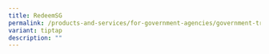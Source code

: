 ```yaml
---
title: RedeemSG
permalink: /products-and-services/for-government-agencies/government-transactions/redeemsg/
variant: tiptap
description: ""
---
```

